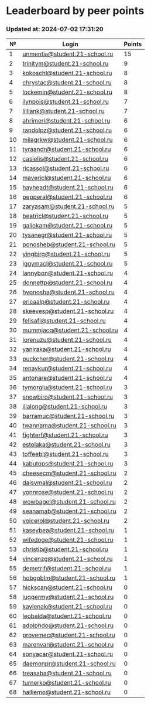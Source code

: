 # Leaderboard by peer points

### Updated at: 2024-07-02 17:31:20

| № | Login | Points |
|---|-------|--------|
|1|unmentia@student.21-school.ru|15|
|2|trinitym@student.21-school.ru|9|
|3|kokoschl@student.21-school.ru|8|
|4|chrystac@student.21-school.ru|8|
|5|lockemin@student.21-school.ru|8|
|6|ilynpois@student.21-school.ru|7|
|7|lilliank@student.21-school.ru|7|
|8|ahrimeri@student.21-school.ru|6|
|9|randolpz@student.21-school.ru|6|
|10|milagrkw@student.21-school.ru|6|
|11|tyraandr@student.21-school.ru|6|
|12|casielis@student.21-school.ru|6|
|13|ricassol@student.21-school.ru|6|
|14|mavericl@student.21-school.ru|6|
|15|hayheadt@student.21-school.ru|6|
|16|pepperal@student.21-school.ru|6|
|17|zaryasam@student.21-school.ru|5|
|18|beatricl@student.21-school.ru|5|
|19|galiokam@student.21-school.ru|5|
|20|tysanegr@student.21-school.ru|5|
|21|ponosheb@student.21-school.ru|5|
|22|yingbirg@student.21-school.ru|5|
|23|iggymacl@student.21-school.ru|5|
|24|lannybon@student.21-school.ru|4|
|25|donnettp@student.21-school.ru|4|
|26|hypnosha@student.21-school.ru|4|
|27|ericaalp@student.21-school.ru|4|
|28|skeevesp@student.21-school.ru|4|
|29|felisafi@student.21-school.ru|4|
|30|mummjacq@student.21-school.ru|4|
|31|lorenuzu@student.21-school.ru|4|
|32|yaniraka@student.21-school.ru|4|
|33|puckcher@student.21-school.ru|4|
|34|renaykur@student.21-school.ru|4|
|35|antonare@student.21-school.ru|4|
|36|tymorgiu@student.21-school.ru|3|
|37|snowbiro@student.21-school.ru|3|
|38|illalong@student.21-school.ru|3|
|39|barramuc@student.21-school.ru|3|
|40|twannama@student.21-school.ru|3|
|41|fighterf@student.21-school.ru|3|
|42|estelaka@student.21-school.ru|3|
|43|toffeebl@student.21-school.ru|3|
|44|kabutops@student.21-school.ru|3|
|45|cheesecm@student.21-school.ru|2|
|46|daisymal@student.21-school.ru|2|
|47|yonnrose@student.21-school.ru|2|
|48|wowbagel@student.21-school.ru|2|
|49|seanamab@student.21-school.ru|2|
|50|voicerol@student.21-school.ru|2|
|51|kaseybea@student.21-school.ru|1|
|52|wifedoge@student.21-school.ru|1|
|53|christib@student.21-school.ru|1|
|54|vincenzg@student.21-school.ru|1|
|55|demetrif@student.21-school.ru|1|
|56|hobgoblm@student.21-school.ru|1|
|57|hickscan@student.21-school.ru|0|
|58|juggermy@student.21-school.ru|0|
|59|kaylenak@student.21-school.ru|0|
|60|leobalda@student.21-school.ru|0|
|61|adolphdo@student.21-school.ru|0|
|62|provemec@student.21-school.ru|0|
|63|marenvar@student.21-school.ru|0|
|64|sonyacar@student.21-school.ru|0|
|65|daemonpr@student.21-school.ru|0|
|66|treasaba@student.21-school.ru|0|
|67|turnerko@student.21-school.ru|0|
|68|halliemo@student.21-school.ru|0|
